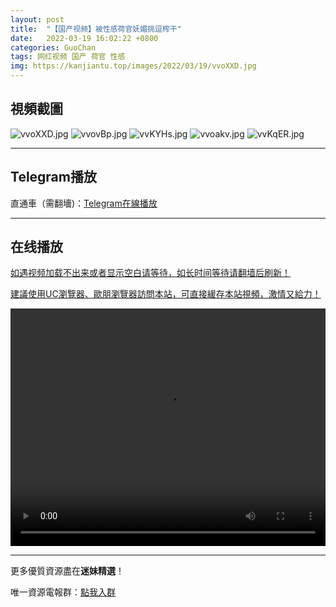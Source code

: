 ```yaml
---
layout: post
title:  "【国产视频】被性感荷官妩媚挑逗榨干"
date:   2022-03-19 16:02:22 +0800
categories: GuoChan
tags: 网红视频 国产 荷官 性感
img: https://kanjiantu.top/images/2022/03/19/vvoXXD.jpg
---
```



## 視頻截圖

![vvoXXD.jpg](https://kanjiantu.top/images/2022/03/19/vvoXXD.jpg)
![vvovBp.jpg](https://kanjiantu.top/images/2022/03/19/vvovBp.jpg)
![vvKYHs.jpg](https://kanjiantu.top/images/2022/03/19/vvKYHs.jpg)
![vvoakv.jpg](https://kanjiantu.top/images/2022/03/19/vvoakv.jpg)
![vvKqER.jpg](https://kanjiantu.top/images/2022/03/19/vvKqER.jpg)

* * *
## Telegram播放

直通車（需翻墻)：[Telegram在線播放](https://t.me/mimeijingxuan/217)

* * *
## 在线播放
<u>如遇视频加载不出来或者显示空白请等待，如长时间等待请翻墙后刷新！</u>

<u>建議使用UC瀏覽器、歐朋瀏覽器訪問本站，可直接緩存本站視頻，激情又給力！</u>
<center><video src="https://cdn.publer.io/uploads/videos/6246ed5adb2797343b249921/5ecd3859d29f491a6a6e06105e97e955.mp4" width="100%" height="380px" controls="controls"></video></center>

* * *
更多優質資源盡在**迷妹精選**！

唯一資源電報群：[點我入群](https://t.me/mimeijingxuan)


